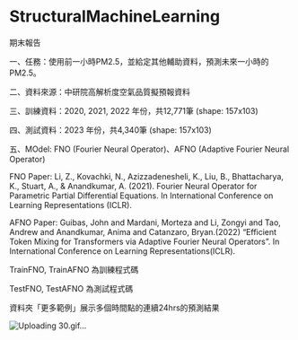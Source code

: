 # StructuralMachineLearning
期末報告

一、任務：使用前一小時PM2.5，並給定其他輔助資料，預測未來一小時的PM2.5。

二、資料來源：中研院高解析度空氣品質擬預報資料

三、訓練資料：2020, 2021, 2022 年份，共12,771筆 (shape: 157x103)

四、測試資料：2023 年份，共4,340筆 (shape: 157x103)

五、MOdel: FNO (Fourier Neural Operator)、AFNO (Adaptive Fourier Neural Operator)

FNO Paper: 
Li, Z., Kovachki, N., Azizzadenesheli, K., Liu, B., Bhattacharya, K., Stuart, A., & Anandkumar, A. (2021). Fourier Neural Operator for Parametric Partial Differential Equations. In International Conference on Learning Representations (ICLR).

AFNO Paper:
Guibas, John and Mardani, Morteza and Li, Zongyi and Tao, Andrew and Anandkumar, Anima and Catanzaro, Bryan.(2022) “Efficient Token Mixing for Transformers via Adaptive Fourier Neural Operators”. In International Conference on Learning Representations(ICLR).

TrainFNO, TrainAFNO 為訓練程式碼

TestFNO, TestAFNO 為測試程式碼

資料夾「更多範例」展示多個時間點的連續24hrs的預測結果


![Uploading 30.gif…]()

